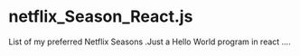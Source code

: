 # netflix_Season_React.js
List of my  preferred Netflix Seasons .Just a Hello World program in react ....
